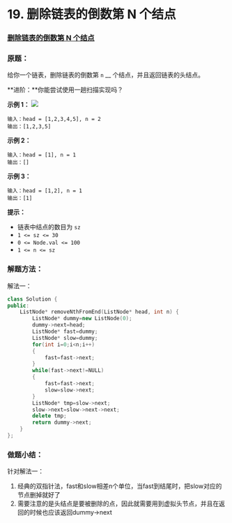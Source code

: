 # 19. 删除链表的倒数第 N 个结点

### [删除链表的倒数第 N 个结点](https://leetcode-cn.com/problems/remove-nth-node-from-end-of-list/)

### 原题：

给你一个链表，删除链表的倒数第 `n` __ 个结点，并且返回链表的头结点。

**进阶：**你能尝试使用一趟扫描实现吗？

**示例 1：** ![](https://assets.leetcode.com/uploads/2020/10/03/remove\_ex1.jpg)

```
输入：head = [1,2,3,4,5], n = 2
输出：[1,2,3,5]
```

**示例 2：**

```
输入：head = [1], n = 1
输出：[]
```

**示例 3：**

```
输入：head = [1,2], n = 1
输出：[1]
```

**提示：**

* 链表中结点的数目为 `sz`
* `1 <= sz <= 30`
* `0 <= Node.val <= 100`
* `1 <= n <= sz`

### 解题方法：

解法一：

```cpp
class Solution {
public:
    ListNode* removeNthFromEnd(ListNode* head, int n) {
        ListNode* dummy=new ListNode(0);
        dummy->next=head;
        ListNode* fast=dummy;
        ListNode* slow=dummy;
        for(int i=0;i<n;i++)
        {
            fast=fast->next;
        }
        while(fast->next!=NULL)
        {
            fast=fast->next;
            slow=slow->next;
        }
        ListNode* tmp=slow->next;
        slow->next=slow->next->next;
        delete tmp;
        return dummy->next;
    }
};
```

### 做题小结：

针对解法一：

1. 经典的双指针法，fast和slow相差n个单位，当fast到结尾时，把slow对应的节点删掉就好了
2. 需要注意的是头结点是要被删除的点，因此就需要用到虚拟头节点，并且在返回的时候也应该返回dummy->next
